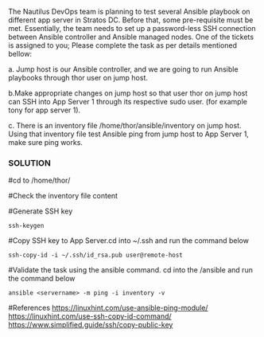 The Nautilus DevOps team is planning to test several Ansible playbook on different app server in Stratos DC. Before that, some pre-requisite must be met.
Essentially, the team needs to set up a password-less SSH connection between Ansible controller and Ansible managed nodes. One of the tickets is assigned to you;
Please complete the task as per details mentioned bellow:

a. Jump host is our Ansible controller, and we are going to run Ansible playbooks through thor user on jump host.

b.Make appropriate changes on jump host so that user thor on jump host can SSH into App Server 1 through its respective sudo user. (for example tony for app server 1).

c. There is an inventory file /home/thor/ansible/inventory on jump host. Using that inventory file test Ansible ping from jump host to App Server 1, make sure ping works.



### SOLUTION

#cd to /home/thor/

#Check the inventory file content

#Generate SSH key 
    
    ssh-keygen

#Copy SSH key to App Server.cd into ~/.ssh and run the command below 

    ssh-copy-id -i ~/.ssh/id_rsa.pub user@remote-host

#Validate the task using the ansible command. cd into the /ansible and run the command below  

    ansible <servername> -m ping -i inventory -v 


#References
https://linuxhint.com/use-ansible-ping-module/ 
https://linuxhint.com/use-ssh-copy-id-command/ 
https://www.simplified.guide/ssh/copy-public-key
